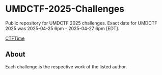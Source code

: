 # UMDCTF-2025-Challenges
Public repository for UMDCTF 2025 challenges. Exact date for UMDCTF 2025 was 2025-04-25 6pm - 2025-04-27 6pm [EDT].

[CTFTime](https://ctftime.org/event/2563)

## About
Each challenge is the respective work of the listed author.

